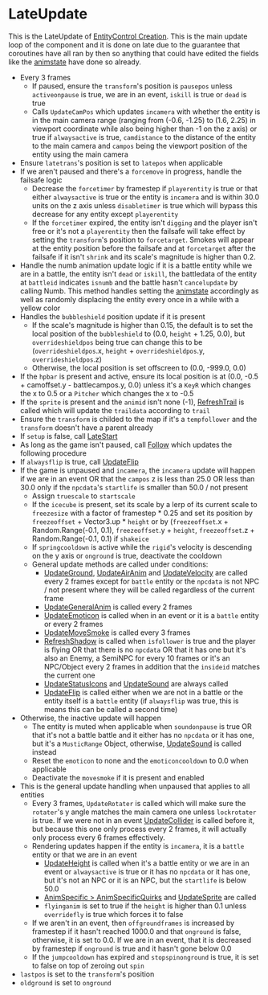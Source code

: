 # LateUpdate

This is the LateUpdate of [EntityControl Creation](../../EntityControl%20Creation.md). This is the main update loop of the component and it is done on late due to the guarantee that coroutines have all ran by then so anything that could have edited the fields like the [animstate](../../Animations/animstate.md) have done so already.

* Every 3 frames
  * If paused, ensure the `transform`'s position is `pausepos` unless `activeonpause` is true, we are in an event, `iskill` is true or `dead` is true
  * Calls `UpdateCamPos` which updates `incamera`  with whether the entity is in the main camera range (ranging from (-0.6, -1.25) to (1.6, 2.25) in viewport coordinate while also being higher than -1 on the z axis) or true if `alwaysactive` is true, `camdistance` to the distance of the entity to the main camera and `campos` being the viewport position of the entity using the main camera
* Ensure `latetrans`'s position is set to `latepos` when applicable
* If we aren't paused and there's a `forcemove` in progress, handle the failsafe logic
  * Decrease the `forcetimer` by framestep if `playerentity` is true or that either `alwaysactive` is true or the entity is `incamera` and is within 30.0 units on the z axis unless `disabletimer` is true which will bypass this decrease for any entity except `playerentity`
  * If the `forcetimer` expired, the entity isn't `digging` and the player isn't free or it's not a `playerentity` then the failsafe will take effect by setting the `transform`'s position to `forcetarget`. Smokes will appear at the entity position before the failsafe and at `forcetarget` after the failsafe if it isn't `shrink` and its scale's magnitude is higher than 0.2.
* Handle the numb animation update logic if it is a battle entity while we are in a battle, the entity isn't `dead` or `iskill`, the battledata of the entity at `battleid` indicates `isnumb` and the battle hasn't `cancelupdate` by calling Numb. This method handles setting the [animstate](../../Animations/animstate.md) accordingly as well as randomly displacing the entity every once in a while with a yellow color
* Handles the `bubbleshield` position update if it is present
  * If the scale's magnitude is higher than 0.15, the default is to set the local position of the `bubbleshield` to (0.0, `height` + 1.25, 0.0), but `overrideshieldpos` being true can change this to be (`overrideshieldpos`.x, `height` + `overrideshieldpos`.y, `overrideshieldpos`.z)
  * Otherwise, the local position is set offscreen to (0.0, -999.0, 0.0)
* If the `hpbar` is present and active, ensure its local position is at (0.0, -0.5 + camoffset.y - battlecampos.y, 0.0) unless it's a `KeyR` which changes the x to 0.5 or a `Pitcher` which changes the x to -0.5
* If the `sprite` is present and the `animid` isn't none (-1), [RefreshTrail](../RefreshTrail.md) is called which will update the `traildata` according to `trail`
* Ensure the `transform` is childed to the map if it's a `tempfollower` and the `transform` doesn't have a parent already
* If `setup` is false, call [LateStart](../../Notable%20methods/LateStart.md)
* As long as the game isn't paused, call [Follow](../../Notable%20methods/Follow.md) which updates the following procedure
* If `alwaysflip` is true, call [UpdateFlip](../UpdateFlip.md)
* If the game is unpaused and `incamera`, the `incamera` update will happen if we are in an event OR that the `campos` z is less than 25.0 OR less than 30.0 only if the `npcdata`'s `startlife` is smaller than 50.0 / not present
  * Assign `truescale` to `startscale`
  * If the `icecube` is present, set its scale by a lerp of its current scale to `freezesize` with a factor of framestep * 0.25 and set its position by `freezeoffset` + Vector3.up * `height` or by (`freezeoffset`.x + Random.Range(-0.1, 0.1), `freezeoffset`.y + `height`, `freezeoffset`.z + Random.Range(-0.1, 0.1) if `shakeice`
  * If `springcooldown` is active while the `rigid`'s velocity is descending on the y axis or `onground` is true, deactivate the cooldown
  * General update methods are called under conditions:
    * [UpdateGround](../UpdateGround.md), [UpdateAirAnim](../UpdateAirAnim.md) and [UpdateVelocity](../UpdateVelocity.md) are called every 2 frames except for `battle` entity or the `npcdata` is not NPC / not present where they will be called regardless of the current frame
    * [UpdateGeneralAnim](../UpdateGeneralAnim.md) is called every 2 frames
    * [UpdateEmoticon](../UpdateEmoticon.md) is called when in an event or it is a `battle` entity or every 2 frames
    * [UpdateMoveSmoke](../UpdateMoveSmoke.md) is called every 3 frames
    * [RefreshShadow](../RefreshShadow.md) is called when `isfollower` is true and the player is flying OR that there is no `npcdata` OR that it has one but it's also an Enemy, a SemiNPC for every 10 frames or it's an NPC/Object every 2 frames in addition that the `insideid` matches the current one
    * [UpdateStatusIcons](../UpdateStatusIcons.md) and [UpdateSound](../UpdateSound.md) are always called
    * [UpdateFlip](../UpdateFlip.md) is called either when we are not in a battle or the entity itself is a `battle` entity (if `alwaysflip` was true, this is means this can be called a second time)
* Otherwise, the inactive update will happen
  * The entity is muted when applicable when `soundonpause` is true OR that it's not a battle battle and it either has no `npcdata` or it has one, but it's a `MusticRange` Object, otherwise, [UpdateSound](../UpdateSound.md) is called instead
  * Reset the `emoticon` to none and the `emoticoncooldown` to 0.0 when applicable
  * Deactivate the `movesmoke` if it is present and enabled
* This is the general update handling when unpaused that applies to all entities
  * Every 3 frames, `UpdateRotater` is called which will make sure the `rotater`'s y angle matches the main camera one unless `lockrotater` is true. If we were not in an event [UpdateCollider](../UpdateCollider.md) is called before it, but because this one only process every 2 frames, it will actually only process every 6 frames effectively.
  * Rendering updates happen if the entity is `incamera`, it is a `battle` entity or that we are in an event
    * [UpdateHeight](../UpdateHeight.md) is called when it's a battle entity or we are in an event or `alwaysactive` is true or it has no `npcdata` or it has one, but it's not an NPC or it is an NPC, but the `startlife` is below 50.0
    * [AnimSpecific > AnimSpecificQuirks](../../Animations/AnimSpecific.md#animspecificquirks) and [UpdateSprite](../UpdateSprite.md) are called
    * `flyinganim` is set to true if the `height` is higher than 0.1 unless `overridefly` is true which forces it to false
  * If we aren't in an event, then `offgroundframes` is increased by framestep if it hasn't reached 1000.0 and that `onground` is false, otherwise, it is set to 0.0. If we are in an event, that it is decreased by framestep if `onground` is true and it hasn't gone below 0.0
  * If the `jumpcooldown` has expired and `stopspinonground` is true, it is set to false on top of zeroing out `spin`
* `lastpos` is set to the `transform`'s position
* `oldground` is set to `onground`
